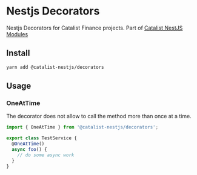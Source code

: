 # Nestjs Decorators

Nestjs Decorators for Catalist Finance projects.
Part of [Catalist NestJS Modules](https://github.com/blockarchivelabs/catalist-nestjs-modules/#readme)

## Install

```bash
yarn add @catalist-nestjs/decorators
```

## Usage

### OneAtTime

The decorator does not allow to call the method more than once at a time.

```ts
import { OneAtTime } from '@catalist-nestjs/decorators';

export class TestService {
  @OneAtTime()
  async foo() {
    // do some async work
  }
}
```

